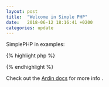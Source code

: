 ```yaml
---
layout: post
title:  "Welcome in Simple PHP"
date:   2018-06-12 18:16:41 +0200
categories: update
---
```


SimplePHP in examples:

{% highlight php %}
<?php
	echo date("Y-m-d");
?>
{% endhighlight %}

Check out the [Ardin docs][ardin-docs] for more info .

[ardin-docs]: https://ardin.github.io/simplephp
